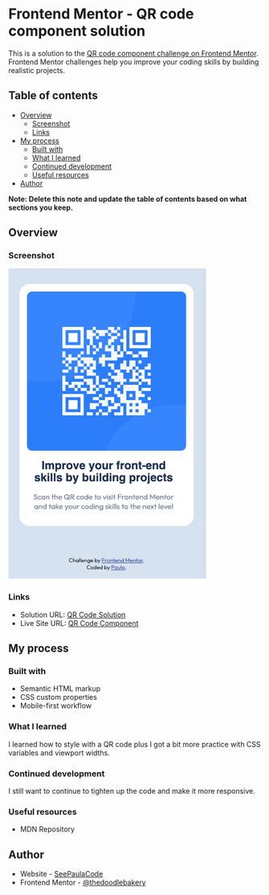# Frontend Mentor - QR code component solution

This is a solution to the [QR code component challenge on Frontend Mentor](https://www.frontendmentor.io/challenges/qr-code-component-iux_sIO_H). Frontend Mentor challenges help you improve your coding skills by building realistic projects.

## Table of contents

- [Overview](#overview)
  - [Screenshot](./images/qr-code-screenshot.png)
  - [Links](#links)
- [My process](#my-process)
  - [Built with](#built-with)
  - [What I learned](#what-i-learned)
  - [Continued development](#continued-development)
  - [Useful resources](#useful-resources)
- [Author](#author)

**Note: Delete this note and update the table of contents based on what sections you keep.**

## Overview

### Screenshot

![](./images/qr-code-screenshot.png)

### Links

- Solution URL: [QR Code Solution](https://qr-code-component-paula.netlify.app/)
- Live Site URL: [QR Code Component](https://qr-code-component-paula.netlify.app/)

## My process

### Built with

- Semantic HTML markup
- CSS custom properties
- Mobile-first workflow

### What I learned

I learned how to style with a QR code plus I got a bit more practice with CSS variables and viewport widths.

### Continued development

I still want to continue to tighten up the code and make it more responsive.

### Useful resources

- MDN Repository

## Author

- Website - [SeePaulaCode](http://www.seepaulacode.me)
- Frontend Mentor - [@thedoodlebakery](https://www.frontendmentor.io/profile/thedoodlebakery)
